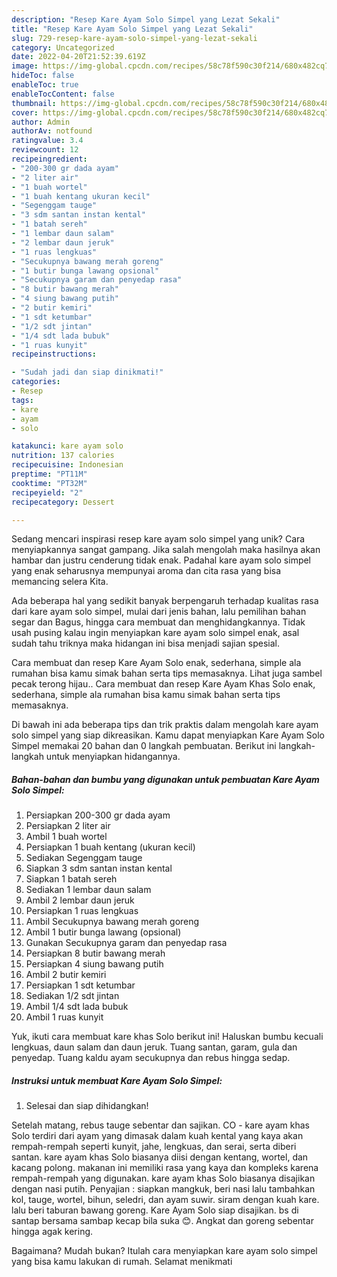 ```yaml
---
description: "Resep Kare Ayam Solo Simpel yang Lezat Sekali"
title: "Resep Kare Ayam Solo Simpel yang Lezat Sekali"
slug: 729-resep-kare-ayam-solo-simpel-yang-lezat-sekali
category: Uncategorized
date: 2022-04-20T21:52:39.619Z
image: https://img-global.cpcdn.com/recipes/58c78f590c30f214/680x482cq70/kare-ayam-solo-simpel-foto-resep-utama.jpg
hideToc: false
enableToc: true
enableTocContent: false
thumbnail: https://img-global.cpcdn.com/recipes/58c78f590c30f214/680x482cq70/kare-ayam-solo-simpel-foto-resep-utama.jpg
cover: https://img-global.cpcdn.com/recipes/58c78f590c30f214/680x482cq70/kare-ayam-solo-simpel-foto-resep-utama.jpg
author: Admin
authorAv: notfound
ratingvalue: 3.4
reviewcount: 12
recipeingredient:
- "200-300 gr dada ayam"
- "2 liter air"
- "1 buah wortel"
- "1 buah kentang ukuran kecil"
- "Segenggam tauge"
- "3 sdm santan instan kental"
- "1 batah sereh"
- "1 lembar daun salam"
- "2 lembar daun jeruk"
- "1 ruas lengkuas"
- "Secukupnya bawang merah goreng"
- "1 butir bunga lawang opsional"
- "Secukupnya garam dan penyedap rasa"
- "8 butir bawang merah"
- "4 siung bawang putih"
- "2 butir kemiri"
- "1 sdt ketumbar"
- "1/2 sdt jintan"
- "1/4 sdt lada bubuk"
- "1 ruas kunyit"
recipeinstructions:

- "Sudah jadi dan siap dinikmati!"
categories:
- Resep
tags:
- kare
- ayam
- solo

katakunci: kare ayam solo 
nutrition: 137 calories
recipecuisine: Indonesian
preptime: "PT11M"
cooktime: "PT32M"
recipeyield: "2"
recipecategory: Dessert

---
```





Sedang mencari inspirasi resep kare ayam solo simpel yang unik? Cara menyiapkannya sangat gampang. Jika salah mengolah maka hasilnya akan hambar dan justru cenderung tidak enak. Padahal kare ayam solo simpel yang enak seharusnya mempunyai aroma dan cita rasa yang bisa memancing selera Kita.





Ada beberapa hal yang sedikit banyak berpengaruh terhadap kualitas rasa dari kare ayam solo simpel, mulai dari jenis bahan, lalu pemilihan bahan segar dan Bagus, hingga cara membuat dan menghidangkannya. Tidak usah pusing kalau ingin menyiapkan kare ayam solo simpel enak,      asal sudah tahu triknya maka hidangan ini bisa menjadi sajian spesial.














Cara membuat dan resep Kare Ayam Solo enak, sederhana, simple ala rumahan bisa kamu simak bahan serta tips memasaknya. Lihat juga sambel pecak terong hijau.. Cara membuat dan resep Kare Ayam Khas Solo enak, sederhana, simple ala rumahan bisa kamu simak bahan serta tips memasaknya.






Di bawah ini ada beberapa tips dan trik praktis dalam mengolah kare ayam solo simpel yang siap dikreasikan. Kamu dapat menyiapkan Kare Ayam Solo Simpel memakai 20 bahan dan 0 langkah pembuatan. Berikut ini langkah-langkah untuk menyiapkan hidangannya.

<!--inarticleads1-->

##### Bahan-bahan dan bumbu yang digunakan untuk pembuatan Kare Ayam Solo Simpel:

1. Persiapkan 200-300 gr dada ayam
1. Persiapkan 2 liter air
1. Ambil 1 buah wortel
1. Persiapkan 1 buah kentang (ukuran kecil)
1. Sediakan Segenggam tauge
1. Siapkan 3 sdm santan instan kental
1. Siapkan 1 batah sereh
1. Sediakan 1 lembar daun salam
1. Ambil 2 lembar daun jeruk
1. Persiapkan 1 ruas lengkuas
1. Ambil Secukupnya bawang merah goreng
1. Ambil 1 butir bunga lawang (opsional)
1. Gunakan Secukupnya garam dan penyedap rasa
1. Persiapkan 8 butir bawang merah
1. Persiapkan 4 siung bawang putih
1. Ambil 2 butir kemiri
1. Persiapkan 1 sdt ketumbar
1. Sediakan 1/2 sdt jintan
1. Ambil 1/4 sdt lada bubuk
1. Ambil 1 ruas kunyit


Yuk, ikuti cara membuat kare khas Solo berikut ini! Haluskan bumbu kecuali lengkuas, daun salam dan daun jeruk. Tuang santan, garam, gula dan penyedap. Tuang kaldu ayam secukupnya dan rebus hingga sedap. 

<!--inarticleads2-->

##### Instruksi untuk membuat Kare Ayam Solo Simpel:


1. Selesai dan siap dihidangkan!

Setelah matang, rebus tauge sebentar dan sajikan. CO - kare ayam khas Solo terdiri dari ayam yang dimasak dalam kuah kental yang kaya akan rempah-rempah seperti kunyit, jahe, lengkuas, dan serai, serta diberi santan. kare ayam khas Solo biasanya diisi dengan kentang, wortel, dan kacang polong. makanan ini memiliki rasa yang kaya dan kompleks karena rempah-rempah yang digunakan. kare ayam khas Solo biasanya disajikan dengan nasi putih. Penyajian : siapkan mangkuk, beri nasi lalu tambahkan kol, tauge, wortel, bihun, seledri, dan ayam suwir. siram dengan kuah kare. lalu beri taburan bawang goreng. Kare Ayam Solo siap disajikan. bs di santap bersama sambap kecap bila suka 😊. Angkat dan goreng sebentar hingga agak kering. 

Bagaimana? Mudah bukan? Itulah cara menyiapkan kare ayam solo simpel yang bisa kamu lakukan di rumah. Selamat menikmati

